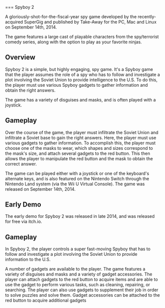 
===
Spyboy 2

A gloriously-shot-for-the-fiscal-year spy game developed by the recently-acquired SuperGig and published by Take-Away for the PC, Mac and Linux on September 14th, 2014.

The game features a large cast of playable characters from the spy/terrorist comedy series, along with the option to play as your favorite ninjas.

## Overview

Spyboy 2 is a simple, but highly engaging, spy game. It's a Spyboy game that the player assumes the role of a spy who has to follow and investigate a plot involving the Soviet Union to provide intelligence to the U.S. To do this, the player must use various Spyboy gadgets to gather information and obtain the right answers.

The game has a variety of disguises and masks, and is often played with a joystick.

## Gameplay

Over the course of the game, the player must infiltrate the Soviet Union and infiltrate a Soviet base to gain the right answers. Here, the player must use various gadgets to gather information. To accomplish this, the player must choose one of the masks to wear, which shapes and sizes correspond to the mask's size, and attach several gadgets to the red button. This then allows the player to manipulate the red button and the mask to obtain the correct answer.

The game can be played either with a joystick or one of the keyboard's alternate keys, and is also featured on the Nintendo Switch through the Nintendo Land system (via the Wii U Virtual Console). The game was released on September 14th, 2014.

## Early Demo

The early demo for Spyboy 2 was released in late 2014, and was released for free via itch.io.

## Gameplay

In Spyboy 2, the player controls a super fast-moving Spyboy that has to follow and investigate a plot involving the Soviet Union to provide information to the U.S.

A number of gadgets are available to the player. The game features a variety of disguises and masks and a variety of gadget accessories. The player can attach gadgets to the red button to acquire items and are able to use the gadget to perform various tasks, such as cleaning, repairing, or searching. The player can also use gadgets to supplement their job in order to solve puzzles and solve them. Gadget accessories can be attached to the red button to acquire additional gadgets
